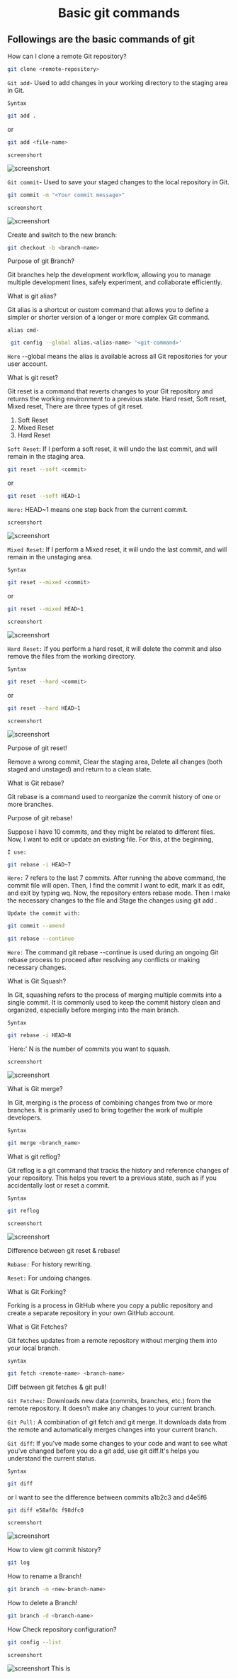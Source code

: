 <center><h1>Basic git commands</h1></center>

## Followings are the basic commands of git
How can I clone a remote Git repository?
``` bash
git clone <remote-repository>
```
`Git add`- Used to add changes in your working directory to the staging area in Git.

`Syntax`
``` bash
git add .
```
or 
``` bash
git add <file-name>
```
`screenshort`

![screenshort](screenshort/git-add.png)

`Git commit`- Used to save your staged changes to the local repository in Git.
``` bash
git commit -m "<Your commit message>"
```
`screenshort`

![screenshort](screenshort/git-commit.png)

Create and switch to the new branch:
``` bash
git checkout -b <branch-name>
```
Purpose of git Branch?

Git branches help the development workflow, allowing you to manage multiple development lines, safely experiment, and collaborate efficiently.

What is git alias?

Git alias is a shortcut or custom command that allows you to define a simpler or shorter version of a longer or more complex Git command.

`alias cmd-`
``` bash
 git config --global alias.<alias-name> '<git-command>'
 ```

`Here` --global means the alias is available across all Git repositories for your user account.

What is git reset?

Git reset is a command that reverts changes to your Git repository and returns the working environment to a previous state. Hard reset, Soft reset, Mixed reset, There are three types of git reset. 

1. Soft Reset
2. Mixed Reset
3. Hard Reset

`Soft Reset`: If I perform a soft reset, it will undo the last commit, and will remain in the staging area.
``` bash
git reset --soft <commit>
```
or
``` bash
git reset --soft HEAD~1
```
`Here:` HEAD~1 means one step back from the current commit.

`screenshort`

![screenshort](screenshort/soft-reset.png)

`Mixed Reset`: If I perform a Mixed reset, it will undo the last commit, and will remain in the unstaging area.

`Syntax`
``` bash
git reset --mixed <commit>
```
or
``` bash
git reset --mixed HEAD~1
```
`screenshort`

![screenshort](screenshort/mixed-reset.png)

`Hard Reset:` If you perform a hard reset, it will delete the commit and also remove the files from the working directory.

`Syntax`
``` bash
git reset --hard <commit>
```
or
``` bash
git reset --hard HEAD~1
```
`screenshort`

![screenshort](screenshort/hard-reset.png)

Purpose of git reset!

Remove a wrong commit, Clear the staging area, Delete all changes (both staged and unstaged) and return to a clean state.

What is Git rebase?

Git rebase is a command used to reorganize the commit history of one or more branches.

Purpose of git rebase!

Suppose I have 10 commits, and they might be related to different files. Now, I want to edit or update an existing file. For this, at the beginning, 

`I use:`
``` bash
git rebase -i HEAD~7
```
`Here:` 7 refers to the last 7 commits. After running the above command, the commit file will open. Then, I find the commit I want to edit, mark it as edit, and exit by typing wq. Now, the repository enters rebase mode. Then I make the necessary changes to the file and Stage the changes using git add .

`Update the commit with:`
``` bash
git commit --amend
```
``` bash
git rebase --continue 
```
`Here:` The command git rebase --continue is used during an ongoing Git rebase process to proceed after resolving any conflicts or making necessary changes.

What is Git Squash?

In Git, squashing refers to the process of merging multiple commits into a single commit. It is commonly used to keep the commit history clean and organized, especially before merging into the main branch.

`Syntax`
``` bash
git rebase -i HEAD~N
```
`Here:' N is the number of commits you want to squash.

`screenshort`

![screenshort](screenshort/git-squash.png)

What is Git merge?

In Git, merging is the process of combining changes from two or more branches. It is primarily used to bring together the work of multiple developers.

`Syntax`

``` bash
git merge <branch_name>
```
What is git reflog?

Git reflog is a git command that tracks the history and reference changes of your repository. This helps you revert to a previous state, such as if you accidentally lost or reset a commit.

`Syntax`

``` bash
git reflog
```
`screenshort`

![screenshort](screenshort/git-reflog.png)

Difference between git reset & rebase!

`Rebase:` For history rewriting.

`Reset:` For undoing changes.

What is Git Forking?

Forking is a process in GitHub where you copy a public repository and create a separate repository in your own GitHub account.

What is Git Fetches?

Git fetches updates from a remote repository without merging them into your local branch.

`syntax`
``` bash
git fetch <remote-name> <branch-name>
```

Diff between git fetches & git pull!

`Git Fetches:` Downloads new data (commits, branches, etc.) from the remote repository. It doesn't make any changes to your current branch.

`Git Pull:` A combination of git fetch and git merge. It downloads data from the remote and automatically merges changes into your current branch.

`Git diff`: If you've made some changes to your code and want to see what you've changed before you do a git add, use git diff.It's helps you understand the current status.

`Syntax`
``` bash
git diff
```
or
I want to see the difference between commits a1b2c3 and d4e5f6
``` bash
git diff e58af8c f98dfc0
```
`screenshort`

![screenshort](screenshort/git-diff.png)

How to view git commit history?
```bash
git log
```
How to rename a Branch!
``` bash
git branch -m <new-branch-name>
```
How to delete a Branch!
``` bash
git branch -d <branch-name>
```
How Check repository configuration?
``` bash
git config --list
```
`screenshort`

![screenshort](screenshort/git-config.png)
This is 